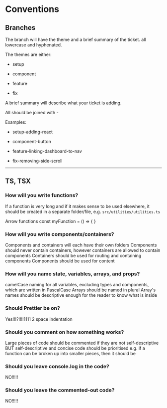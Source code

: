 # Conventions

## Branches

The branch will have the theme and a brief summary of the ticket. all lowercase and hyphenated.

The themes are either:

- setup

- component

- feature

- fix

A brief summary will describe what your ticket is adding.

All should be joined with -

Examples:

- setup-adding-react

- component-button

- feature-linking-dashboard-to-nav

- fix-removing-side-scroll

---

## TS, TSX
### How will you write functions?

If a function is very long and if it makes sense to be used elsewhere, it should be created in a separate folder/file, e.g. `src/utilities/utilities.ts`

Arrow functions
const myFunction = () => {
}

### How will you write components/containers?

Components and containers will each have their own folders
Components should never contain containers, however containers are allowed to contain components
Containers should be used for routing and containing components
Components should be used for content

### How will you name state, variables, arrays, and props?

camelCase naming for all variables, 
excluding​ types and components, which are written in PascalCase
Arrays should be named in plural
Array's names should be descriptive enough for the reader to know what is inside

### Should Prettier be on?

Yes!!!?!!!!1111
2 space indentation

### Should you comment on how something works?

Large pieces of code should be commented if they are not self-descriptive BUT​​ self-descriptive and concise code should be prioritised
e.g. if a function can be broken up into smaller pieces, then it should be

### Should you leave console.log in the code?

NO!!!!!

### Should you leave the commented-out code?

NO!!!!!
